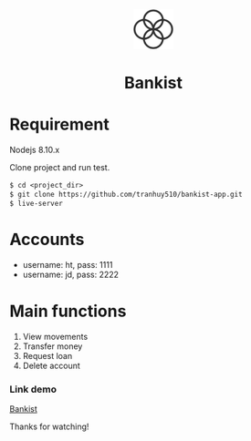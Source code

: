 <div align='center'>
<a href="#" target="_blank">
<img src="./logo.png" width="70" alt="logo" />
</a>
<h1>Bankist</h1>
</div>

# Requirement

Nodejs 8.10.x

Clone project and run test.

```
$ cd <project_dir>
$ git clone https://github.com/tranhuy510/bankist-app.git
$ live-server
```

# Accounts

- username: ht, pass: 1111
- username: jd, pass: 2222

# Main functions

1. View movements
2. Transfer money
3. Request loan
4. Delete account

### Link demo

[Bankist](https://tranhuy510.github.io/bankist-app/)

Thanks for watching!
